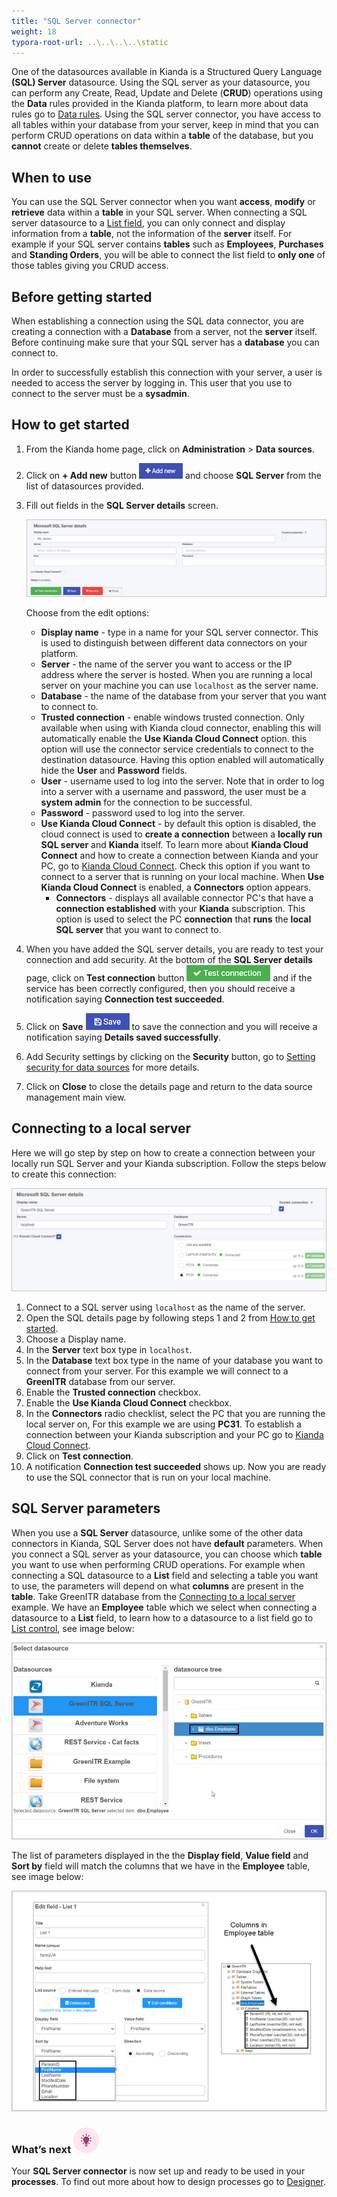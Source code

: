 ```yaml
---
title: "SQL Server connector"
weight: 18
typora-root-url: ..\..\..\..\static
---
```


One of the datasources available in Kianda is a Structured Query Language **(SQL) Server** datasource. Using the SQL server as your datasource, you can perform any Create, Read, Update and Delete (**CRUD**) operations using the **Data** rules provided in the Kianda platform, to learn more about data rules go to [Data rules](/docs/platform/rules/data/). Using the SQL server connector, you have access to all tables within your database from your server, keep in mind that you can perform CRUD operations on data within a **table** of the database, but you **cannot** create or delete **tables themselves**.

## When to use

You can use the SQL Server connector when you want **access**, **modify** or **retrieve** data within a **table** in your SQL server. When connecting a SQL server datasource to a [List field](/docs/platform/controls/input/list/), you can only connect and display information from a **table**, not the information of the **server** itself. For example if your SQL server contains **tables** such as **Employees**, **Purchases** and **Standing Orders**, you will be able to connect the list field to **only one** of those tables giving you CRUD access.

## Before getting started

When establishing a connection using the SQL data connector, you are creating a connection with a **Database** from a server, not the **server** itself. Before continuing make sure that your SQL server has a **database** you can connect to.

In order to successfully establish this connection with your server, a user is needed to access the server by logging in. This user that you use to connect to the server must be a **sysadmin**.

## How to get started

1. From the Kianda home page, click on **Administration** > **Data sources**.

2. Click on **+ Add new** button ![Add new data connector button](/images/addnew.png) and choose **SQL Server** from the list of datasources provided.

3. Fill out fields in the **SQL Server details** screen.

   ![SQL Server details page](/images/sql-server-details.jpg)

   Choose from the edit options:

   - **Display name** - type in a name for your SQL server connector. This is used to distinguish between different data connectors on your platform.
   - **Server** - the name of the server you want to access or the IP address where the server is hosted. When you are running a local server on your machine you can use `localhost` as the server name.
   - **Database** - the name of the database from your server that you want to connect to.
   - **Trusted connection** - enable windows trusted connection. Only available when using with Kianda cloud connector, enabling this will automatically enable the **Use Kianda Cloud Connect** option. this option will use the connector service credentials to connect to the destination datasource. Having this option enabled will automatically hide the **User** and **Password** fields.
   - **User** - username used to log into the server. Note that in order to log into a server with a username and password, the user must be a **system admin** for the connection to be successful.
   - **Password** - password used to log into the server.
   - **Use Kianda Cloud Connect** - by default this option is disabled, the cloud connect is used to **create a connection** between a **locally run SQL server** and **Kianda** itself. To learn more about **Kianda Cloud Connect** and how to create a connection between Kianda and your PC, go to [Kianda Cloud Connect](/docs/platform/connectors/kianda-cloud-connect/). Check this option if you want to connect to a server that is running on your local machine. When **Use Kianda Cloud Connect** is enabled, a **Connectors** option appears.
     - **Connectors** - displays all available connector PC's that have a **connection established** with your **Kianda** subscription. This option is used to select the PC **connection** that **runs** the **local SQL server** that you want to connect to.

4. When you have added the SQL server details, you are ready to test your connection and add security. At the bottom of the **SQL Server details** page, click on **Test connection** button ![Test connection for REST Service](/images/test-connection.jpg) and if the service has been correctly configured, then you should receive a notification saying **Connection test succeeded**.

5. Click on **Save** ![Save connection button](/images/save-connection.jpg) to save the connection and you will receive a notification saying **Details saved successfully**.

6. Add Security settings by clicking on the **Security** button, go to [Setting security for data sources](/docs/platform/connectors/#setting-security-for-data-sources) for more details.

7. Click on **Close** to close the details page and return to the data source management main view.



## Connecting to a local server

Here we will go step by step on how to create a connection between your locally run SQL Server and your Kianda subscription. Follow the steps below to create this connection:

![Test connection for REST Service](/images/sql-server-example.jpg)

1. Connect to a SQL server using `localhost` as the name of the server.
2. Open the SQL details page by following steps 1 and 2 from [How to get started](/docs/platform/connectors/sql-server/#how-to-get-started).
3. Choose a Display name.
4. In the **Server** text box type in `localhost`.
5. In the **Database** text box type in the name of your database you want to connect from your server. For this example we will connect to a **GreenITR** database from our server. 
6. Enable the **Trusted connection** checkbox.
7. Enable the **Use Kianda Cloud Connect** checkbox.
8. In the **Connectors** radio checklist, select the PC that you are running the local server on, For this example we are using **PC31**. To establish a connection between your Kianda subscription and your PC go to [Kianda Cloud Connect](/docs/platform/connectors/kianda-cloud-connect/).
9. Click on **Test connection**.
10. A notification **Connection test succeeded** shows up. Now you are ready to use the SQL connector that is run on your local machine.

## SQL Server parameters

When you use a **SQL Server** datasource, unlike some of the other data connectors in Kianda, SQL Server does not have **default** parameters. When you connect a SQL server as your datasource, you can choose which **table** you want to use when performing CRUD operations. For example when connecting a SQL datasource to a **List** field and selecting a table you want to use, the parameters will depend on what **columns** are present in the **table**. Take GreenITR database from the [Connecting to a local server](/docs/platform/connectors/sql-server/#connecting-to-a-local-server) example. We have an **Employee** table which we select when connecting a datasource to a **List** field, to learn how to a datasource to a list field go to [List control](/docs/platform/controls/input/list/), see image below:

![Connecting employee table to list field](/images/sql-server-employee.jpg)

The list of parameters displayed in the the **Display field**, **Value field** and **Sort by** field will match the columns that we have in the **Employee** table, see image below:

![columns in a table](/images/sql-server-columns.jpg)

### What’s next ![Idea icon](/images/18.png)

Your **SQL Server connector** is now set up and ready to be used in your **processes**. To find out more about how to design processes go to [Designer](/docs/platform/application-designer/designer/).
